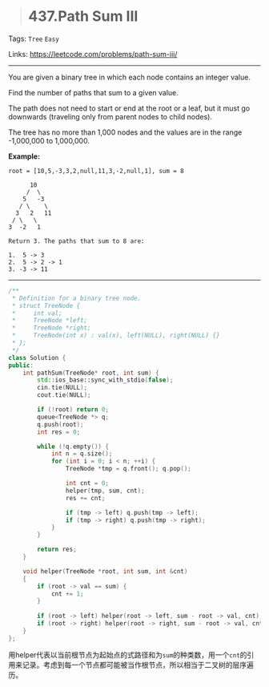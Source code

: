 > # 437.Path Sum III

Tags: `Tree` `Easy`

Links: <https://leetcode.com/problems/path-sum-iii/>

-----

You are given a binary tree in which each node contains an integer value.

Find the number of paths that sum to a given value.

The path does not need to start or end at the root or a leaf, but it must go downwards (traveling only from parent nodes to child nodes).

The tree has no more than 1,000 nodes and the values are in the range -1,000,000 to 1,000,000.

**Example:**

```
root = [10,5,-3,3,2,null,11,3,-2,null,1], sum = 8

      10
     /  \
    5   -3
   / \    \
  3   2   11
 / \   \
3  -2   1

Return 3. The paths that sum to 8 are:

1.  5 -> 3
2.  5 -> 2 -> 1
3. -3 -> 11
```

-----

```c++
/**
 * Definition for a binary tree node.
 * struct TreeNode {
 *     int val;
 *     TreeNode *left;
 *     TreeNode *right;
 *     TreeNode(int x) : val(x), left(NULL), right(NULL) {}
 * };
 */
class Solution {
public:
    int pathSum(TreeNode* root, int sum) {
        std::ios_base::sync_with_stdio(false);
        cin.tie(NULL);
        cout.tie(NULL);

        if (!root) return 0;
        queue<TreeNode *> q;
        q.push(root);
        int res = 0;

        while (!q.empty()) {
            int n = q.size();
            for (int i = 0; i < n; ++i) {
            	TreeNode *tmp = q.front(); q.pop();

            	int cnt = 0;
            	helper(tmp, sum, cnt);
            	res += cnt;

            	if (tmp -> left) q.push(tmp -> left);
            	if (tmp -> right) q.push(tmp -> right);
            }
        }

        return res;
    }

    void helper(TreeNode *root, int sum, int &cnt)
    {
    	if (root -> val == sum) {
    		cnt += 1;
    	}
    	
    	if (root -> left) helper(root -> left, sum - root -> val, cnt);
    	if (root -> right) helper(root -> right, sum - root -> val, cnt);
    }
};
```

用helper代表以当前根节点为起始点的式路径和为`sum`的种类数，用一个`cnt`的引用来记录。考虑到每一个节点都可能被当作根节点，所以相当于二叉树的层序遍历。